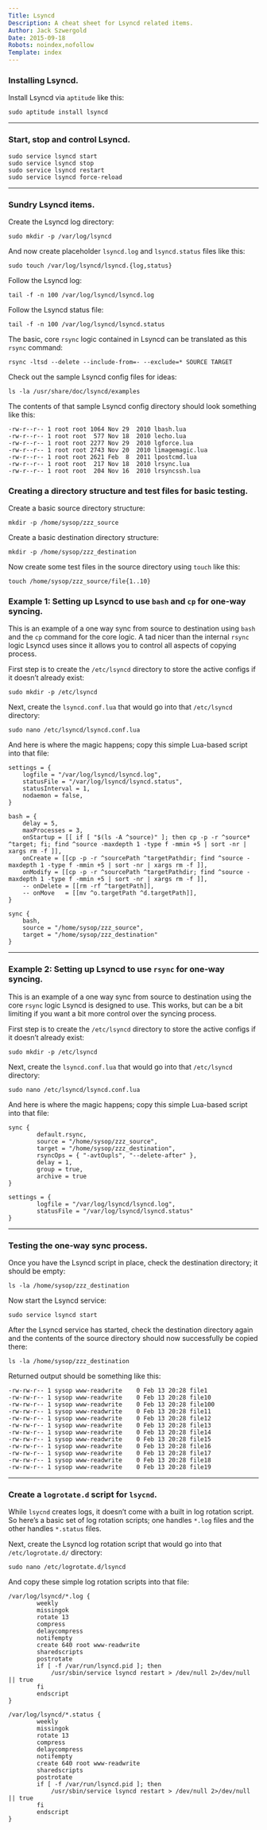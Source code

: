 ```yaml
---
Title: Lsyncd
Description: A cheat sheet for Lsyncd related items.
Author: Jack Szwergold
Date: 2015-09-18
Robots: noindex,nofollow
Template: index
---
```


### Installing Lsyncd.

Install Lsyncd via `aptitude` like this:

    sudo aptitude install lsyncd

***

### Start, stop and control Lsyncd.

    sudo service lsyncd start
    sudo service lsyncd stop
    sudo service lsyncd restart
    sudo service lsyncd force-reload

***

### Sundry Lsyncd items.

Create the Lsyncd log directory:

    sudo mkdir -p /var/log/lsyncd

And now create placeholder `lsyncd.log` and `lsyncd.status` files like this:

    sudo touch /var/log/lsyncd/lsyncd.{log,status}

Follow the Lsyncd log:

    tail -f -n 100 /var/log/lsyncd/lsyncd.log

Follow the Lsyncd status file:

    tail -f -n 100 /var/log/lsyncd/lsyncd.status

The basic, core `rsync` logic contained in Lsyncd can be translated as this `rsync` command:

    rsync -ltsd --delete --include-from=- --exclude=* SOURCE TARGET

Check out the sample Lsyncd config files for ideas:

    ls -la /usr/share/doc/lsyncd/examples

The contents of that sample Lsyncd config directory should look something like this:

    -rw-r--r-- 1 root root 1064 Nov 29  2010 lbash.lua
    -rw-r--r-- 1 root root  577 Nov 18  2010 lecho.lua
    -rw-r--r-- 1 root root 2277 Nov 29  2010 lgforce.lua
    -rw-r--r-- 1 root root 2743 Nov 20  2010 limagemagic.lua
    -rw-r--r-- 1 root root 2621 Feb  8  2011 lpostcmd.lua
    -rw-r--r-- 1 root root  217 Nov 18  2010 lrsync.lua
    -rw-r--r-- 1 root root  204 Nov 16  2010 lrsyncssh.lua

### Creating a directory structure and test files for basic testing.

Create a basic source directory structure:

    mkdir -p /home/sysop/zzz_source

Create a basic destination directory structure:

    mkdir -p /home/sysop/zzz_destination

Now create some test files in the source directory using `touch` like this:

    touch /home/sysop/zzz_source/file{1..10}

### Example 1: Setting up Lsyncd to use `bash` and `cp` for one-way syncing.

This is an example of a one way sync from source to destination using `bash` and the `cp` command for the core logic. A tad nicer than the internal `rsync` logic Lsyncd uses since it allows you to control all aspects of copying process.

First step is to create the `/etc/lsyncd` directory to store the active configs if it doesn’t already exist:

    sudo mkdir -p /etc/lsyncd

Next, create the `lsyncd.conf.lua` that would go into that `/etc/lsyncd` directory:

    sudo nano /etc/lsyncd/lsyncd.conf.lua

And here is where the magic happens; copy this simple Lua-based script into that file:

    settings = {
        logfile = "/var/log/lsyncd/lsyncd.log",
        statusFile = "/var/log/lsyncd/lsyncd.status",
        statusInterval = 1,
        nodaemon = false,
    }

    bash = {
        delay = 5,
        maxProcesses = 3,
        onStartup = [[ if [ "$(ls -A ^source)" ]; then cp -p -r ^source* ^target; fi; find ^source -maxdepth 1 -type f -mmin +5 | sort -nr | xargs rm -f ]],
        onCreate = [[cp -p -r ^sourcePath ^targetPathdir; find ^source -maxdepth 1 -type f -mmin +5 | sort -nr | xargs rm -f ]],
        onModify = [[cp -p -r ^sourcePath ^targetPathdir; find ^source -maxdepth 1 -type f -mmin +5 | sort -nr | xargs rm -f ]],
        -- onDelete = [[rm -rf ^targetPath]],
        -- onMove   = [[mv ^o.targetPath ^d.targetPath]],
    }

    sync {
        bash,
        source = "/home/sysop/zzz_source",
        target = "/home/sysop/zzz_destination"
    }

***

### Example 2: Setting up Lsyncd to use `rsync` for one-way syncing.

This is an example of a one way sync from source to destination using the core `rsync` logic Lsyncd is designed to use. This works, but can be a bit limiting if you want a bit more control over the syncing process.

First step is to create the `/etc/lsyncd` directory to store the active configs if it doesn’t already exist:

    sudo mkdir -p /etc/lsyncd

Next, create the `lsyncd.conf.lua` that would go into that `/etc/lsyncd` directory:

    sudo nano /etc/lsyncd/lsyncd.conf.lua

And here is where the magic happens; copy this simple Lua-based script into that file:

    sync {
            default.rsync,
            source = "/home/sysop/zzz_source",
            target = "/home/sysop/zzz_destination",
            rsyncOps = { "-avtOupls", "--delete-after" },
            delay = 1,
            group = true,
            archive = true
    }

    settings = {
            logfile = "/var/log/lsyncd/lsyncd.log",
            statusFile = "/var/log/lsyncd/lsyncd.status"
    }

***

### Testing the one-way sync process.

Once you have the Lsyncd script in place, check the destination directory; it should be empty:

    ls -la /home/sysop/zzz_destination

Now start the Lsyncd service:

    sudo service lsyncd start

After the Lsyncd service has started, check the destination directory again and the contents of the source directory should now successfully be copied there:

    ls -la /home/sysop/zzz_destination

Returned output should be something like this:

    -rw-rw-r-- 1 sysop www-readwrite    0 Feb 13 20:28 file1
    -rw-rw-r-- 1 sysop www-readwrite    0 Feb 13 20:28 file10
    -rw-rw-r-- 1 sysop www-readwrite    0 Feb 13 20:28 file100
    -rw-rw-r-- 1 sysop www-readwrite    0 Feb 13 20:28 file11
    -rw-rw-r-- 1 sysop www-readwrite    0 Feb 13 20:28 file12
    -rw-rw-r-- 1 sysop www-readwrite    0 Feb 13 20:28 file13
    -rw-rw-r-- 1 sysop www-readwrite    0 Feb 13 20:28 file14
    -rw-rw-r-- 1 sysop www-readwrite    0 Feb 13 20:28 file15
    -rw-rw-r-- 1 sysop www-readwrite    0 Feb 13 20:28 file16
    -rw-rw-r-- 1 sysop www-readwrite    0 Feb 13 20:28 file17
    -rw-rw-r-- 1 sysop www-readwrite    0 Feb 13 20:28 file18
    -rw-rw-r-- 1 sysop www-readwrite    0 Feb 13 20:28 file19

***

### Create a `logrotate.d` script for `lsycnd`.

While `lsycnd` creates logs, it doesn’t come with a built in log rotation script. So here’s a basic set of log rotation scripts; one handles `*.log` files and the other handles `*.status` files.

Next, create the Lsyncd log rotation script that would go into that `/etc/logrotate.d/` directory:

    sudo nano /etc/logrotate.d/lsyncd

And copy these simple log rotation scripts into that file:

    /var/log/lsyncd/*.log {
            weekly
            missingok
            rotate 13
            compress
            delaycompress
            notifempty
            create 640 root www-readwrite
            sharedscripts
            postrotate
            if [ -f /var/run/lsyncd.pid ]; then
                /usr/sbin/service lsyncd restart > /dev/null 2>/dev/null || true
            fi
            endscript
    }

    /var/log/lsyncd/*.status {
            weekly
            missingok
            rotate 13
            compress
            delaycompress
            notifempty
            create 640 root www-readwrite
            sharedscripts
            postrotate
            if [ -f /var/run/lsyncd.pid ]; then
                /usr/sbin/service lsyncd restart > /dev/null 2>/dev/null || true
            fi
            endscript
    }
